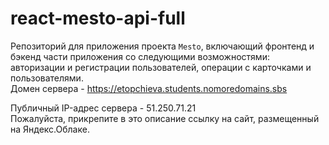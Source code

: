 # react-mesto-api-full
Репозиторий для приложения проекта `Mesto`, включающий фронтенд и бэкенд части приложения со следующими возможностями: авторизации и регистрации пользователей, операции с карточками и пользователями.   
Домен сервера - https://etopchieva.students.nomoredomains.sbs

Публичный IP-адрес сервера - 51.250.71.21  
Пожалуйста, прикрепите в это описание ссылку на сайт, размещенный на Яндекс.Облаке.
